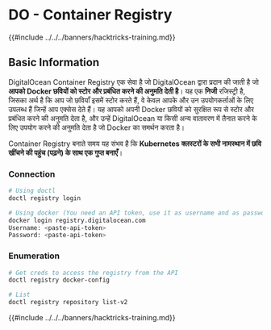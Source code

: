 # DO - Container Registry

{{#include ../../../banners/hacktricks-training.md}}

## Basic Information

DigitalOcean Container Registry एक सेवा है जो DigitalOcean द्वारा प्रदान की जाती है जो **आपको Docker छवियों को स्टोर और प्रबंधित करने की अनुमति देती है**। यह एक **निजी** रजिस्ट्री है, जिसका अर्थ है कि आप जो छवियाँ इसमें स्टोर करते हैं, वे केवल आपके और उन उपयोगकर्ताओं के लिए उपलब्ध हैं जिन्हें आप एक्सेस देते हैं। यह आपको अपनी Docker छवियों को सुरक्षित रूप से स्टोर और प्रबंधित करने की अनुमति देता है, और उन्हें DigitalOcean या किसी अन्य वातावरण में तैनात करने के लिए उपयोग करने की अनुमति देता है जो Docker का समर्थन करता है।

Container Registry बनाते समय यह संभव है कि **Kubernetes क्लस्टरों के सभी नामस्थान में छवि खींचने की पहुंच (पढ़ने) के साथ एक गुप्त बनाएँ**।

### Connection
```bash
# Using doctl
doctl registry login

# Using docker (You need an API token, use it as username and as password)
docker login registry.digitalocean.com
Username: <paste-api-token>
Password: <paste-api-token>
```
### Enumeration
```bash
# Get creds to access the registry from the API
doctl registry docker-config

# List
doctl registry repository list-v2
```
{{#include ../../../banners/hacktricks-training.md}}
